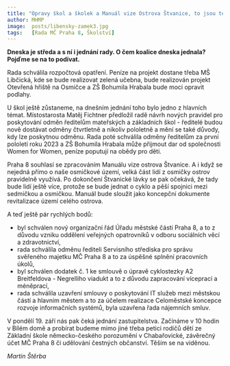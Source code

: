 ```yaml
---
title: "Opravy škol a školek a Manuál vize Ostrova Štvanice, to jsou témata středečního jednání rady"
author: MHMP
image:  posts/libensky-zamek3.jpg
tags:   [Rada MČ Praha 8, Školství]
---
```


**Dneska je středa a s ní i jednání rady. O čem koalice dneska jednala? Pojďme se na to podívat.**

Rada schválila rozpočtová opatření. Peníze na projekt dostane třeba MŠ Libčická, kde se bude realizovat zelená učebna, bude realizován projekt Otevřená hřiště na Osmičce a ZŠ Bohumila Hrabala bude moci opravit podlahy. 

U škol ještě zůstaneme, na dnešním jednání toho bylo jedno z hlavních témat. Místostarosta Matěj Fichtner předložil radě návrh nových pravidel pro poskytování odměn ředitelům mateřských a základních škol - ředitelé budou nově dostávat odměny čtvrtletně a nikoliv pololetně a mění se také důvody, kdy lze poskytnou odměnu. Rada poté schválila odměny ředitelům za první pololetí roku 2023 a ZŠ Bohumila Hrabala může přijmout dar od společnosti Women for Women, peníze poputují na obědy pro děti.

Praha 8 souhlasí se zpracováním Manuálu vize ostrova Štvanice. A i když se nejedná přímo o naše osmičkové území, velká část lidí z osmičky ostrov pravidelně využívá. Po dokončení Štvanické lávky se pak očekává, že tady bude lidí ještě více, protože se bude jednat o cyklo a pěší spojnici mezi sedmičkou a osmičkou. Manuál bude sloužit jako koncepční dokumente revitalizace území celého ostrova. 

A teď ještě pár rychlých bodů:
- byl schválen nový organizační řád Úřadu městské části Praha 8, a to z důvodu vzniku oddělení veřejných opatrovníků v odboru sociálních věcí a zdravotnictví,
- rada schválila odměnu řediteli Servisního střediska pro správu svěřeného majetku MČ Praha 8 a to za úspěšné splnění pracovních úkolů,
- byl schválen dodatek č. 1 ke smlouvě o úpravě cyklostezky A2 Breitfeldova - Negrelliho viadukt a to z důvodu zapracování víceprací a méněprací,
- rada schválila uzavření smlouvy o poskytování IT služeb mezi městskou částí a hlavním městem a to za účelem realizace Celoměstské koncepce rozvoje informačních systémů, 
byla uzavřena řada nájemních smluv.

V pondělí 19. září nás pak čeká jednání zastupitelstva. Začínáme v 10 hodin v Bílém domě a probírat budeme mimo jiné třeba petici rodičů dětí ze Základní škole německo-českého porozumění v Chabařovické, závěrečný účet MČ Praha 8 či udělování čestných občanství. Těším se na viděnou.

*Martin Štěrba*